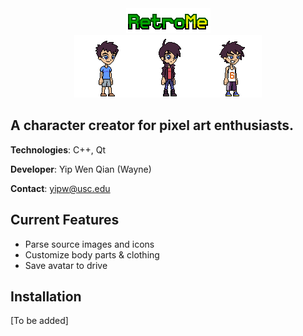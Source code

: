 <div align="center">
    <img src="img/title_1.png"></img>
    <br>
    <img src="img/readme/avatar_1.png"></img><img src="img/readme/avatar_2.png"></img><img src="img/readme/avatar_3.png"></img>
</div>

## A character creator for pixel art enthusiasts.

**Technologies**: C++, Qt

**Developer**: Yip Wen Qian (Wayne)

**Contact**: yipw@usc.edu

## Current Features

- Parse source images and icons 
- Customize body parts & clothing
- Save avatar to drive

## Installation

[To be added]

